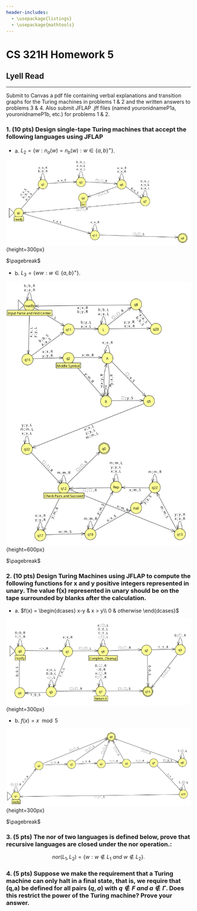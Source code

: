 ```yaml
---
header-includes:
  - \usepackage{listings}
  - \usepackage{mathtools}
---
```


# CS 321H Homework 5

## Lyell Read

---

Submit to Canvas a pdf file containing verbal explanations and transition graphs for the Turing machines in problems 1 & 2 and the written answers to problems 3 & 4. Also submit JFLAP .jff files (named youronidnameP1a, youronidnameP1b, etc.) for problems 1 & 2.


### 1. (10 pts) Design single-tape Turing machines that accept the following languages using JFLAP

- a. $L_{2} = \{ w : n_{a}(w) = n_{b}(w) : w\in \{a, b\}^{+} \}$.

![Turing Machine for 1a](images/ex-1-a.png){height=300px}

$\pagebreak$

- b. $L_{3} = \{ww : w \in \{a, b\}^{+} \}$.

![Turing Machine for 1b](images/ex-1-b.png){height=600px}

$\pagebreak$

### 2. (10 pts) Design Turing Machines using JFLAP to compute the following functions for x and y positive integers represented in unary. The value f(x) represented in unary should be on the tape surrounded by blanks after the calculation.

- a.
$f(x) =
\begin{dcases}
  x-y & x > y\\
  0 & otherwise 
\end{dcases}$

![Turing Machine for 2a](images/ex-2-a.png){height=300px}

- b. $f(x) = x \mod 5$

![Turing Machine for 2b](images/ex-2-b.png){height=300px}

$\pagebreak$

### 3. (5 pts) The nor of two languages is defined below, prove that recursive languages are closed under the nor operation.:

$$nor(L_1, L_2) = \{ w: w  \notin L_1 \ and \ w \notin L_2\}.$$

### 4. (5 pts) Suppose we make the requirement that a Turing machine can only halt in a final state, that is, we require that (q,a) be defined for all pairs $(q,a)$ with $q \notin F \ and \ a \notin \Gamma$. Does this restrict the power of the Turing machine? Prove your answer.

